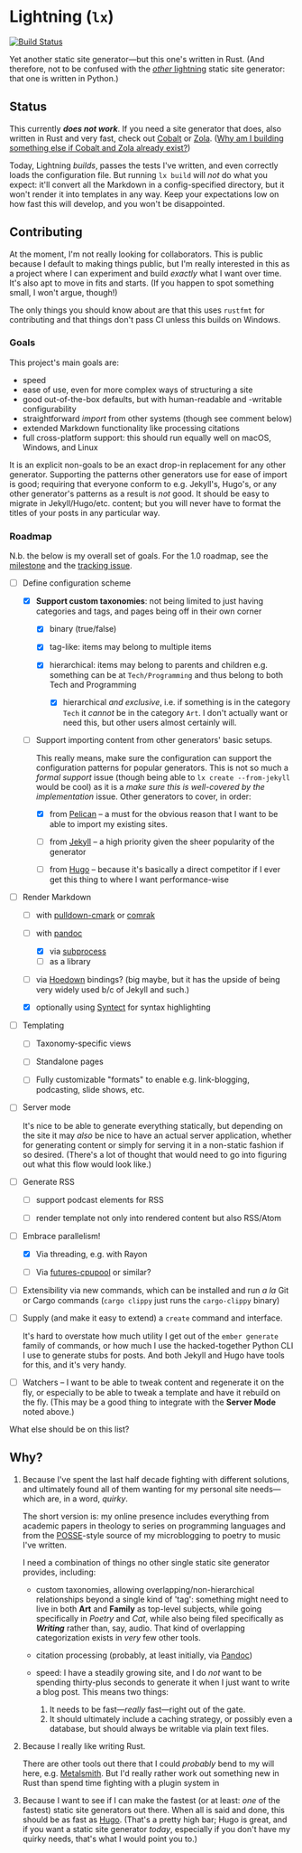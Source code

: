 # Lightning (`lx`)

[![Build Status](https://travis-ci.org/chriskrycho/lightning-rs.svg?branch=master)](https://travis-ci.org/chriskrycho/lightning-rs)

Yet another static site generator—but this one's written in Rust. (And therefore, not to be confused with the [*other* lightning] static site generator: that one is written in Python.)

[*other* lightning]: https://github.com/borismus/lightning

## Status

This currently ***does not work***. If you need a site generator that does, also written in Rust and very fast, check out [Cobalt] or [Zola]. ([Why am I building something else if Cobalt and Zola already exist?](#why))

Today, Lightning *builds*, passes the tests I've written, and even correctly loads the configuration file. But running `lx build` will *not* do what you expect: it'll convert all the Markdown in a config-specified directory, but it won't render it into templates in any way. Keep your expectations low on how fast this will develop, and you won't be disappointed.

[Hugo]: https://gohugo.io
[Cobalt]: https://cobalt-org.github.io
[Zola]: https://www.getzola.org

## Contributing

At the moment, I'm not really looking for collaborators. This is public because I default to making things public, but I'm really interested in this as a project where I can experiment and build *exactly* what I want over time. It's also apt to move in fits and starts. (If you happen to spot something small, I won't argue, though!)

The only things you should know about are that this uses `rustfmt` for contributing and that things don't pass CI unless this builds on Windows.

### Goals

This project's main goals are:

- speed
- ease of use, even for more complex ways of structuring a site
- good out-of-the-box defaults, but with human-readable and -writable configurability
- straightforward *import* from other systems (though see comment below)
- extended Markdown functionality like processing citations
- full cross-platform support: this should run equally well on macOS, Windows, and Linux

It is an explicit non-goals to be an exact drop-in replacement for any other generator. Supporting the patterns other generators use for ease of import is good; requiring that everyone conform to e.g. Jekyll's, Hugo's, or any other generator's patterns as a result is *not* good. It should be easy to migrate in Jekyll/Hugo/etc. content; but you will never have to format the titles of your posts in any particular way.

### Roadmap

N.b. the below is my overall set of goals. For the 1.0 roadmap, see the [milestone](https://github.com/chriskrycho/lightning-rs/milestone/1) and the [tracking issue](https://github.com/chriskrycho/lightning-rs/issues/3).

- [ ] Define configuration scheme

    - [x] **Support custom taxonomies**: not being limited to just having categories and tags, and pages being off in their own corner

        - [x] binary (true/false)

        - [x] tag-like: items may belong to multiple items

        - [x] hierarchical: items may belong to parents and children e.g. something can be at `Tech/Programming` and thus belong to both Tech and Programming

            - [x] hierarchical *and exclusive*, i.e. if something is in the category `Tech` it *cannot* be in the category `Art`. I don't actually want or need this, but other users almost certainly will.

    - [ ] Support importing content from other generators' basic setups.

        This really means, make sure the configuration can support the configuration patterns for popular generators. This is not so much a *formal support* issue (though being able to `lx create --from-jekyll` would be cool) as it is a *make sure this is well-covered by the implementation* issue. Other generators to cover, in order:

        - [x] from [Pelican] – a must for the obvious reason that I want to be able to import my existing sites.

        - [ ] from [Jekyll] – a high priority given the sheer popularity of the generator

        - [ ] from [Hugo] – because it's basically a direct competitor if I ever get this thing to where I want performance-wise

- [ ] Render Markdown

    - [ ] with [pulldown-cmark] or [comrak]

    - [ ] with [pandoc]
        - [x] via [subprocess][cmd-pandoc]
        - [ ] as a library

    - [ ] via [Hoedown] bindings? (big maybe, but it has the upside of being very widely used b/c of Jekyll and such.)

    - [x] optionally using [Syntect] for syntax highlighting

- [ ] Templating

    - [ ] Taxonomy-specific views

    - [ ] Standalone pages

    - [ ] Fully customizable "formats" to enable e.g. link-blogging, podcasting, slide shows, etc.

- [ ] Server mode

    It's nice to be able to generate everything statically, but depending on the site it may *also* be nice to have an actual server application, whether for generating content or simply for serving it in a non-static fashion if so desired. (There's a lot of thought that would need to go into figuring out what this flow would look like.)

- [ ] Generate RSS

    - [ ] support podcast elements for RSS

    - [ ] render template not only into rendered content but also RSS/Atom

- [ ] Embrace parallelism!

    - [x] Via threading, e.g. with Rayon

    - [ ] Via [futures-cpupool] or similar?

- [ ] Extensibility via new commands, which can be installed and run _a la_ Git or Cargo commands (`cargo clippy` just runs the `cargo-clippy` binary)

- [ ] Supply (and make it easy to extend) a `create` command and interface.

    It's hard to overstate how much utility I get out of the `ember generate` family of commands, or how much I use the hacked-together Python CLI I use to generate stubs for posts. And both Jekyll and Hugo have tools for this, and it's very handy.

- [ ] Watchers – I want to be able to tweak content and regenerate it on the fly, or especially to be able to tweak a template and have it rebuild on the fly. (This may be a good thing to integrate with the **Server Mode** noted above.)

What else should be on this list?

[Pelican]: http://docs.getpelican.com/en/stable/
[Jekyll]: http://jekyllrb.com
[pulldown-cmark]: https://crates.io/crates/pulldown-cmark
[comrak]: https://github.com/kivikakk/comrak
[cmd-pandoc]: https://crates.io/crates/cmd-pandoc
[Hoedown]: https://crates.io/crates/hoedown
[Syntect]: https://crates.io/crates/syntect
[futures-cpupool]: https://docs.rs/futures-cpupool/0.1.2/futures_cpupool/

## Why?

1.  Because I've spent the last half decade fighting with different solutions, and ultimately found all of them wanting for my personal site needs—which are, in a word, *quirky*.

    The short version is: my online presence includes everything from academic papers in theology to series on programming languages and from the [POSSE]-style source of my microblogging to poetry to music I've written.

    I need a combination of things no other single static site generator provides, including:

    -   custom taxonomies, allowing overlapping/non-hierarchical relationships beyond a single kind of 'tag': something might need to live in both **Art** and **Family** as top-level subjects, while going specifically in *Poetry* and *Cat*, while also being filed specifically as ***Writing*** rather than, say, audio. That kind of overlapping categorization exists in *very* few other tools.

    -   citation processing (probably, at least initially, via [Pandoc])

    -   speed: I have a steadily growing site, and I do *not* want to be spending thirty-plus seconds to generate it when I just want to write a blog post. This means two things:

        1. It needs to be fast—*really* fast—right out of the gate.
        2. It should ultimately include a caching strategy, or possibly even a database, but should always be writable via plain text files.

2.  Because I really like writing Rust.

    There are other tools out there that I could *probably* bend to my will here, e.g. [Metalsmith]. But I'd really rather work out something new in Rust than spend time fighting with a plugin system in

3.  Because I want to see if I can make the fastest (or at least: *one* of the fastest) static site generators out there. When all is said and done, this should be as fast as [Hugo]. (That's a pretty high bar; Hugo is great, and if you want a static site generator *today*, especially if you don't have my quirky needs, that's what I would point you to.)

[POSSE]: https://indieweb.org/POSSE
[Pandoc]: http://pandoc.org
[Metalsmith]: http://www.metalsmith.io
